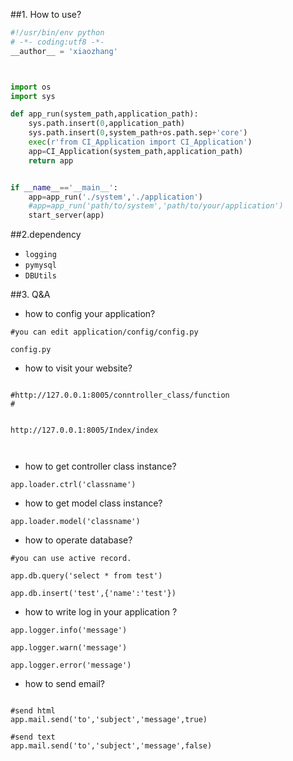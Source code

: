 ##1. How to use?

```python
#!/usr/bin/env python
# -*- coding:utf8 -*-
__author__ = 'xiaozhang'



import os
import sys

def app_run(system_path,application_path):
    sys.path.insert(0,application_path)
    sys.path.insert(0,system_path+os.path.sep+'core')
    exec(r'from CI_Application import CI_Application')
    app=CI_Application(system_path,application_path)
    return app


if __name__=='__main__':
    app=app_run('./system','./application')
    #app=app_run('path/to/system','path/to/your/application')
    start_server(app)

```


##2.dependency

+ `logging`
+ `pymysql`
+ `DBUtils`

##3. Q&A


+ how to config your application?

```
#you can edit application/config/config.py

config.py

```

+ how to visit your website?

```

#http://127.0.0.1:8005/conntroller_class/function
#


http://127.0.0.1:8005/Index/index



```


+ how to get controller class instance?

```
app.loader.ctrl('classname')

```


+ how to get model class instance?

```
app.loader.model('classname')

```

+ how to operate database?


```
#you can use active record.

app.db.query('select * from test')

app.db.insert('test',{'name':'test'})

```

+ how to write log in your application ?

```
app.logger.info('message')

app.logger.warn('message')

app.logger.error('message')

```

+ how to send email?

```

#send html
app.mail.send('to','subject','message',true)

#send text
app.mail.send('to','subject','message',false)


```
